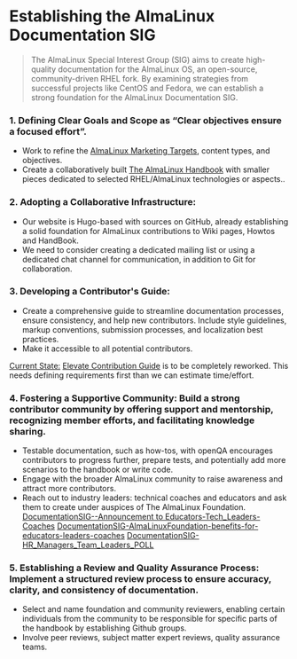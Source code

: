 # **Establishing the AlmaLinux Documentation SIG**

> The AlmaLinux Special Interest Group (SIG) aims to create high-quality documentation for the AlmaLinux OS, an open-source, community-driven RHEL fork. By examining strategies from successful projects like CentOS and Fedora, we can establish a strong foundation for the AlmaLinux Documentation SIG.

### 1. Defining Clear Goals and Scope as “Clear objectives ensure a focused effort”. 

 * Work to refine the [AlmaLinux Marketing Targets](https://docs.google.com/document/d/1jVpNuRFHiXLf5IjnWt1m4Lymo9Vt3iftdHxoFKOf9Tk/edit?usp=sharing), content types, and objectives.  
 * Create a collaboratively built [The AlmaLinux Handbook](https://docs.google.com/document/d/1jVpNuRFHiXLf5IjnWt1m4Lymo9Vt3iftdHxoFKOf9Tk/edit?usp=sharing)  with smaller pieces dedicated to selected RHEL/AlmaLinux technologies or aspects.. 

### 2. Adopting a Collaborative Infrastructure: 
 
* Our website is Hugo-based with sources on GitHub, already establishing a solid foundation for AlmaLinux contributions to Wiki pages, Howtos and HandBook. 
* We need to consider creating a dedicated mailing list or using a dedicated chat channel for communication, in addition to Git for collaboration. 

### 3. Developing a Contributor's Guide: 
 
*  Create a comprehensive guide to streamline documentation processes, ensure consistency, and help new contributors. Include style guidelines, markup conventions, submission processes, and localization best practices. 
*  Make it accessible to all potential contributors. 
 
<span style="text-decoration:underline;">Current State:</span> 
[Elevate Contribution Guide](https://wiki.almalinux.org/elevate/Contribution-guide.html) is to be completely reworked. 
This needs defining requirements first than we can estimate time/effort. 

### 4. Fostering a Supportive Community: Build a strong contributor community by offering support and mentorship, recognizing member efforts, and facilitating knowledge sharing.

* Testable documentation, such as how-tos, with openQA encourages contributors to progress further, prepare tests, and potentially add more scenarios to the handbook or write code.
* Engage with the broader AlmaLinux community to raise awareness and attract more contributors.
* Reach out to industry leaders: technical coaches and educators and ask them to create under auspices of The AlmaLinux Foundation.  
 [DocumentationSIG--Announcement to Educators-Tech_Leaders-Coaches](https://docs.google.com/document/d/1E0z0cVEu4rtqn8QBmAbTfVcAv5gwBBBMBaf8rL5-wGY/edit?usp=sharing) 
 [DocumentationSIG-AlmaLinuxFoundation-benefits-for-educators-leaders-coaches](https://docs.google.com/document/d/1_UcE6-Z-pigjRS8wdXDeV1JRAB8-8cKVfnLcLmsyQMs/edit?usp=sharing)
 [DocumentationSIG-HR_Managers_Team_Leaders_POLL](https://docs.google.com/document/d/1wLuivoRzhzlTyqePkYXrYjSoZC4YhR-ByQ8brvjSbAw/edit?usp=sharing)
  
### 5. Establishing a Review and Quality Assurance Process: Implement a structured review process to ensure accuracy, clarity, and consistency of documentation.
 
* Select and name foundation and community reviewers, enabling certain individuals from the community to be responsible for specific parts of the handbook by establishing Github groups. 
* Involve peer reviews, subject matter expert reviews, quality assurance teams.
